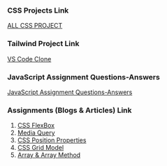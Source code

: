 ### CSS Projects Link
[ALL CSS PROJECT](https://github.com/officialYash/FSJS--2.0/tree/main/CSS%20Assigment)

### Tailwind Project Link
[VS Code Clone](https://vs-clone-yash.netlify.app/)

### JavaScript Assignment Questions-Answers

[JavaScript Assignment Questions-Answers](https://github.com/officialYash/FSJS--2.0/tree/main/JavaScript%20Assigment)

### Assignments (Blogs & Articles) Link
1. [CSS FlexBox]()
2. [Media Query]()
3. [CSS Position Properties]()
4. [CSS Grid Model]()
5. [Array & Array Method](https://yashgabru.hashnode.dev/array-method-in-javascript-an-introduction-for-beginners) 
